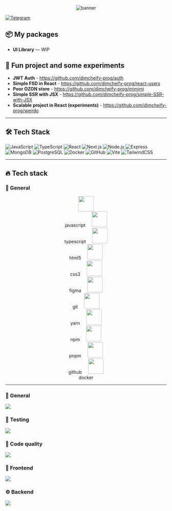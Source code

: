  
<!-- Баннер / заголовок -->
<p align="center">
  <img src="https://capsule-render.vercel.app/api?text=Here%20we%20go%20again&animation=fadeIn&type=waving&color=gradient&height=200&fontSize=50" alt="banner" />
</p>

[![Telegram](https://img.shields.io/badge/Telegram-@dimcheify-blue?logo=telegram)](https://t.me/@dimcheify)  

## 📦 My packages

- **UI Library** — WIP

## 🚀 Fun project and some experiments

- **JWT Auth** - https://github.com/dimcheify-prog/auth
- **Simple FSD in React** - https://github.com/dimcheify-prog/react-users
- **Poor OZON store** - https://github.com/dimcheify-prog/mimimi
- **Simple SSR with JSX** - https://github.com/dimcheify-prog/simple-SSR-with-JSX
- **Scalable project in React (experiments)** - https://github.com/dimcheify-prog/weirdo

---

## 🛠 Tech Stack

![JavaScript](https://img.shields.io/badge/JavaScript-F7DF1E?logo=javascript&logoColor=000)
![TypeScript](https://img.shields.io/badge/TypeScript-3178C6?logo=typescript&logoColor=fff)
![React](https://img.shields.io/badge/React-61DAFB?logo=react&logoColor=000)
![Next.js](https://img.shields.io/badge/Next.js-000000?logo=next.js)
![Node.js](https://img.shields.io/badge/Node.js-339933?logo=node.js&logoColor=fff)
![Express](https://img.shields.io/badge/Express-000000?logo=express&logoColor=fff)
![MongoDB](https://img.shields.io/badge/MongoDB-47A248?logo=mongodb&logoColor=fff)
![PostgreSQL](https://img.shields.io/badge/PostgreSQL-4169E1?logo=postgresql&logoColor=fff)
![Docker](https://img.shields.io/badge/Docker-2496ED?logo=docker&logoColor=fff)
![GitHub](https://img.shields.io/badge/GitHub-181717?logo=github)
![Vite](https://img.shields.io/badge/Vite-646CFF?logo=vite&logoColor=fff)
![TailwindCSS](https://img.shields.io/badge/TailwindCSS-06B6D4?logo=tailwindcss&logoColor=fff)

---

## 🔥 Tech stack

### 🧩 General
<p align="center">
  <img src="https://skillicons.dev/icons?i=js" width="48" /> <br>javascript &nbsp;&nbsp;&nbsp;
  <img src="https://skillicons.dev/icons?i=ts" width="48" /> <br>typescript &nbsp;&nbsp;&nbsp;
  <img src="https://skillicons.dev/icons?i=html" width="48" /> <br>html5 &nbsp;&nbsp;&nbsp;
  <img src="https://skillicons.dev/icons?i=css" width="48" /> <br>css3 &nbsp;&nbsp;&nbsp;
  <img src="https://skillicons.dev/icons?i=figma" width="48" /> <br>figma &nbsp;&nbsp;&nbsp;
  <img src="https://skillicons.dev/icons?i=git" width="48" /> <br>git &nbsp;&nbsp;&nbsp;
  <img src="https://skillicons.dev/icons?i=yarn" width="48" /> <br>yarn &nbsp;&nbsp;&nbsp;
  <img src="https://skillicons.dev/icons?i=npm" width="48" /> <br>npm &nbsp;&nbsp;&nbsp;
  <img src="https://skillicons.dev/icons?i=pnpm" width="48" /> <br>pnpm &nbsp;&nbsp;&nbsp;
  <img src="https://skillicons.dev/icons?i=github" width="48" /> <br>github &nbsp;&nbsp;&nbsp;
  <img src="https://skillicons.dev/icons?i=docker" width="48" /> <br>docker
</p>

---

### 🧩 General
<kdb>
  <img src="https://skillicons.dev/icons?i=js,ts,html,css,figma,git,yarn,npm,pnpm,github,docker" />
</kdb>

### 🧪 Testing
<p>
  <img src="https://skillicons.dev/icons?i=jest,testinglibrary,storybook,vitest" />
</p>

### 🧹 Code quality
<p>
  <img src="https://skillicons.dev/icons?i=eslint,prettier,stylelint" />
</p>

### 🎨 Frontend
<p>
  <img src="https://skillicons.dev/icons?i=react,nextjs,redux,mobx,materialui" />
</p>

### ⚙️ Backend
<p>
  <img src="https://skillicons.dev/icons?i=nodejs,express,fastify,postgres,mysql" />
</p>

